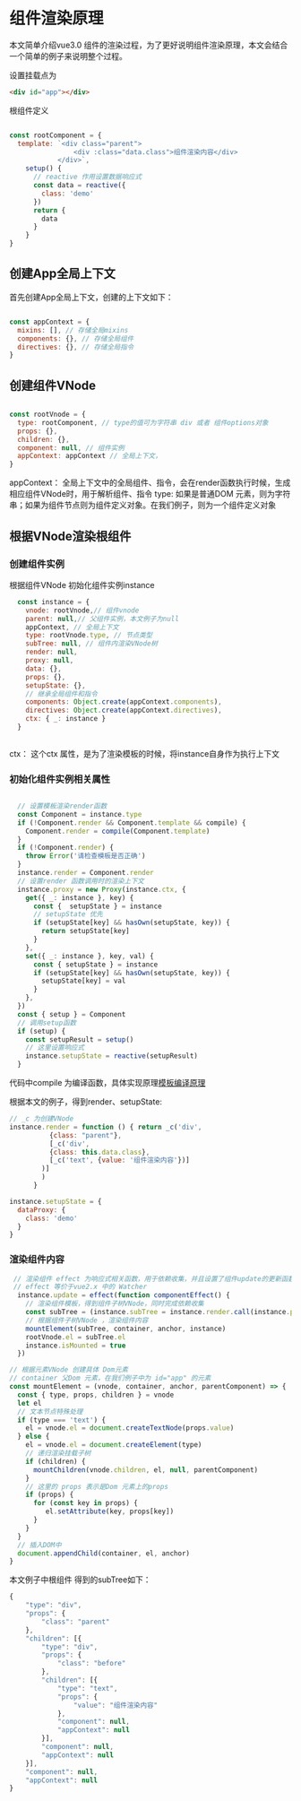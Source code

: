 # 组件渲染原理

本文简单介绍vue3.0 组件的渲染过程，为了更好说明组件渲染原理，本文会结合一个简单的例子来说明整个过程。

设置挂载点为

```html
<div id="app"></div>
```

根组件定义

```js

const rootComponent = {
  template: `<div class="parent">
                <div :class="data.class">组件渲染内容</div>
            </div>`,
    setup() {
      // reactive 作用设置数据响应式
      const data = reactive({
        class: 'demo'
      })
      return {
        data
      }
    }
}
```

## 创建App全局上下文

首先创建App全局上下文，创建的上下文如下：

```js

const appContext = {
  mixins: [], // 存储全局mixins
  components: {}, // 存储全局组件
  directives: {}, // 存储全局指令
}

```

## 创建组件VNode

```js

const rootVnode = {
  type: rootComponent, // type的值可为字符串 div 或者 组件options对象
  props: {},
  children: {},
  component: null, // 组件实例
  appContext: appContext // 全局上下文，
}

```

appContext： 全局上下文中的全局组件、指令，会在render函数执行时候，生成相应组件VNode时，用于解析组件、指令
type: 如果是普通DOM 元素，则为字符串；如果为组件节点则为组件定义对象。在我们例子，则为一个组件定义对象

## 根据VNode渲染根组件


### 创建组件实例

根据组件VNode 初始化组件实例instance

```js
  const instance = {
    vnode: rootVnode,// 组件vnode
    parent: null,// 父组件实例，本文例子为null
    appContext, // 全局上下文
    type: rootVnode.type, // 节点类型
    subTree: null, // 组件内渲染VNode树
    render: null,
    proxy: null,
    data: {},
    props: {},
    setupState: {},
    // 继承全局组件和指令
    components: Object.create(appContext.components), 
    directives: Object.create(appContext.directives),
    ctx: { _: instance }
  }
 
```

ctx： 这个ctx 属性，是为了渲染模板的时候，将instance自身作为执行上下文

### 初始化组件实例相关属性

```js

  // 设置模板渲染render函数
  const Component = instance.type
  if (!Component.render && Component.template && compile) {
    Component.render = compile(Component.template)
  }
  if (!Component.render) {
    throw Error('请检查模板是否正确')
  }
  instance.render = Component.render
  // 设置render 函数调用时的渲染上下文
  instance.proxy = new Proxy(instance.ctx, {
    get({ _: instance }, key) {
      const {  setupState } = instance
      // setupState 优先
      if (setupState[key] && hasOwn(setupState, key)) {
        return setupState[key]
      }
    },
    set({ _: instance }, key, val) {
      const { setupState } = instance
      if (setupState[key] && hasOwn(setupState, key)) {
        setupState[key] = val
      }
    },
  })
  const { setup } = Component
  // 调用setup函数
  if (setup) {
    const setupResult = setup()
    // 这里设置响应式
    instance.setupState = reactive(setupResult)
  }
```
代码中compile 为编译函数，具体实现原理[模板编译原理](https://github.com/zyyrabbit/mini-vue3.0/blob/master/compile.md)

根据本文的例子，得到render、setupState:

```js
// _c 为创建VNode
instance.render = function () { return _c('div', 
          {class: "parent"},
          [_c('div', 
          {class: this.data.class},
          [_c('text', {value: '组件渲染内容'})]
        )]
        ) 
      }

instance.setupState = {
  dataProxy: {
    class: 'demo'
  }
}
```

### 渲染组件内容

```js
 // 渲染组件 effect 为响应式相关函数，用于依赖收集，并且设置了组件update的更新函数
 // effect 等价于vue2.x 中的 Watcher
  instance.update = effect(function componentEffect() {
    // 渲染组件模板，得到组件子树VNode，同时完成依赖收集
    const subTree = (instance.subTree = instance.render.call(instance.proxy,  instance.proxy))
    // 根据组件子树VNode ，渲染组件内容
    mountElement(subTree, container, anchor, instance)
    rootVnode.el = subTree.el
    instance.isMounted = true
  })

// 根据元素VNode 创建具体 Dom元素
// container 父Dom 元素，在我们例子中为 id="app" 的元素
const mountElement = (vnode, container, anchor, parentComponent) => {
  const { type, props, children } = vnode
  let el
  // 文本节点特殊处理
  if (type === 'text') {
    el = vnode.el = document.createTextNode(props.value)
  } else {
    el = vnode.el = document.createElement(type)
    // 递归渲染挂载子树
    if (children) {
      mountChildren(vnode.children, el, null, parentComponent)
	}
	// 这里的 props 表示是Dom 元素上的props
    if (props) {
      for (const key in props) {
         el.setAttribute(key, props[key])
      }
    }
  }
  // 插入DOM中
  document.appendChild(container, el, anchor)
}
```

本文例子中根组件 得到的subTree如下：

```js
{
	"type": "div",
	"props": {
		"class": "parent"
	},
	"children": [{
		"type": "div",
		"props": {
			"class": "before"
		},
		"children": [{
			"type": "text",
			"props": {
				"value": "组件渲染内容"
			},
			"component": null,
			"appContext": null
		}],
		"component": null,
		"appContext": null
	}],
	"component": null,
	"appContext": null
}
```

